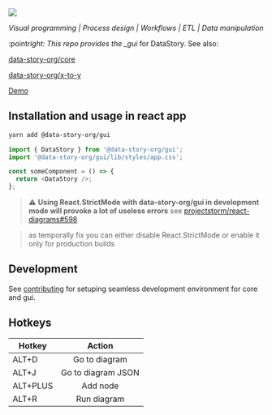 <img src="https://user-images.githubusercontent.com/3457668/117117786-3d48a900-ad90-11eb-91eb-520f7919d7fa.png">

_Visual programming | Process design | Workflows | ETL | Data manipulation_

:point*right: This repo provides the \_gui* for DataStory. See also:

[data-story-org/core](https://github.com/data-story-org/core)

[data-story-org/x-to-y](https://github.com/data-story-org/x-to-y)

[Demo](https://data-story-org.github.io/gui)

## Installation and usage in react app

```sh
yarn add @data-story-org/gui
```

```js
import { DataStory } from '@data-story-org/gui';
import '@data-story-org/gui/lib/styles/app.css';

const someComponent = () => {
  return <DataStory />;
};
```

> :warning: **Using React.StrictMode with data-story-org/gui in development mode will provoke a lot of useless errors**
> see [projectstorm/react-diagrams#598](https://github.com/projectstorm/react-diagrams/issues/598#issuecomment-635924991)

> as temporally fix you can either disable React.StrictMode or enable it only for production builds

## Development

See [contributing](contributing.md) for setuping seamless development environment for core and gui.

## Hotkeys

| Hotkey   |       Action       |
| -------- | :----------------: |
| ALT+D    |   Go to diagram    |
| ALT+J    | Go to diagram JSON |
| ALT+PLUS |      Add node      |
| ALT+R    |    Run diagram     |
